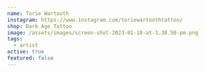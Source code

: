 ```yaml
---
name: Torie Wartooth
instagram: https://www.instagram.com/toriewartoothtattoo/
shop: Dark Age Tattoo
image: /assets/images/screen-shot-2023-01-18-at-1.38.50-pm.png
tags:
  - artist
active: true
featured: false
---
```

